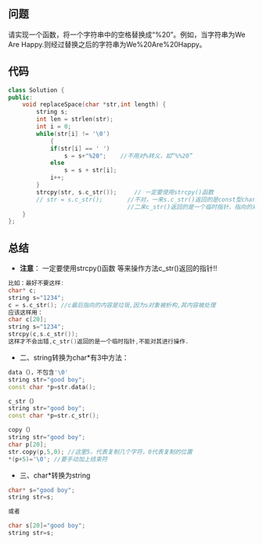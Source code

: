 ## 问题
请实现一个函数，将一个字符串中的空格替换成“%20”。例如，当字符串为We Are Happy.则经过替换之后的字符串为We%20Are%20Happy。

## 代码
```C++
class Solution {
public:
	void replaceSpace(char *str,int length) {
		string s;
        int len = strlen(str);
        int i = 0;
        while(str[i] != '\0')
            {
            if(str[i] == ' ')
                s = s+"%20";    //不用对%转义，如“%%20”
            else
                s = s + str[i];
            i++;
        }
        strcpy(str, s.c_str());		// 一定要使用strcpy()函数
        // str = s.c_str();       //不对，一来s.c_str()返回的是const型char*，不能赋值给char*；
                                  //二来c_str()返回的是一个临时指针，指向的对象也会被析构
	}
};
```

## 总结
* **注意**：
一定要使用strcpy()函数 等来操作方法c_str()返回的指针!!
```C++
比如：最好不要这样:
char* c;
string s="1234";
c = s.c_str(); //c最后指向的内容是垃圾,因为s对象被析构,其内容被处理
应该这样用：
char c[20];
string s="1234";
strcpy(c,s.c_str());
这样才不会出错,c_str()返回的是一个临时指针,不能对其进行操作.
```
* 二、string转换为char*有3中方法：
```C++
data（），不包含'\0'
string str="good boy";
const char *p=str.data();

c_str（）
string str="good boy";
const char *p=str.c_str();

copy（）
string str="good boy";
char p[20];
str.copy(p,5,0); //这里5，代表复制几个字符，0代表复制的位置
*(p+5)='\0'; //要手动加上结束符
```
* 三、char*转换为string
```C++
char* s="good boy";
string str=s;

或者

char s[20]="good boy";
string str=s;
```
